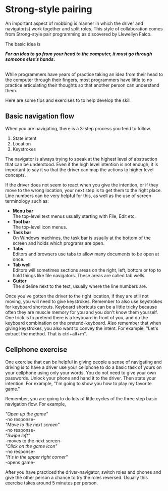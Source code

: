 # Strong-style pairing

An important aspect of mobbing is manner in which the driver and navigator(s) work together and split roles. This style of collaboration comes from Strong-style pair programming as discovered by Llewellyn Falco.

The basic idea is

<span><i>**For an idea to go from your head to the computer, it must go through someone else's hands.** </i></span>  

<br />
While programmers have years of practice taking an idea from their head to the computer through their fingers, most programmers have little to no practice articulating their thoughts so that another person can understand them.

Here are some tips and exercises to to help develop the skill.

## Basic navigation flow

When you are navigating, there is a 3-step process you tend to follow.

1. State intent
2. Location
3. Keystrokes

The navigator is always trying to speak at the highest level of abstraction that can be understood. Even if the high level intention is not enough, it is important to say it so that the driver can map the actions to higher level concepts.

If the driver does not seem to react when you give the intention, or if they move to the wrong location, your next step is to get them to the right place. Line numbers can be very helpful for this, as well as the use of screen terminology such as:
  * **Menu bar**  
  The top-level text menus usually starting with File, Edit etc.
  * **Tool bar**  
  The top-level icon menus.
  * **Task bar**  
  On Windows machines, the task bar is usually at the bottom of the screen and holds which programs are open.
  * **Tabs**  
  Editors and browsers use tabs to allow many documents to be open at once.
  * **Tab well**  
  Editors will sometimes sections areas on the right, left, bottom or top to hold things like file navigators. These areas are called tab wells.
  * **Gutter**  
  The sideline next to the text, usually where the line numbers are.

Once you've gotten the driver to the right location, if they are still not moving, you will need to give keystrokes. Remember to also use keystrokes for keyboard shortcuts. Keyboard shortcuts can be a little tricky because often they are muscle memory for you and you don't know them yourself. One trick is to pretend there is a keyboard in front of you, and do the keyboard combination on the pretend-keyboard. Also remember that when giving keystrokes, you also want to convey the intent. For example, "Let's extract the method. That is ctrl+alt+m".

## Cellphone exercise

One exercise that can be helpful in giving people a sense of navigating and driving is to have a driver use your cellphone to do a basic task of yours on your cellphone using only your words. You do not need to give your own passwords. Unlock your phone and hand it to the driver. Then state your intention. For example, "I'm going to show you how to play my favorite game."

Remember, you are going to do lots of little cycles of the three step basic navigation flow. For example,

<i>"Open up the game"</i>  
-no response-  
<i>"Move to the next screen"</i>  
-no response-     
<i>"Swipe left"</i>  
-moves to the next screen-  
<i>"Click on the game icon"</i>  
-no response-  
<i>"It's in the upper right corner"</i>  
-opens game-

After you have practiced the driver-navigator, switch roles and phones and give the other person a chance to try the roles reversed. Usually this exercise takes around 5 minutes per person.
